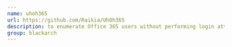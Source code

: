```yaml
---
name: uhoh365
url: https://github.com/Raikia/UhOh365
description: to enumerate Office 365 users without performing login attempts URL : https://github.com/Raikia/UhOh365 Groups : blackarch blackarch-recon
group: blackarch
---
```


